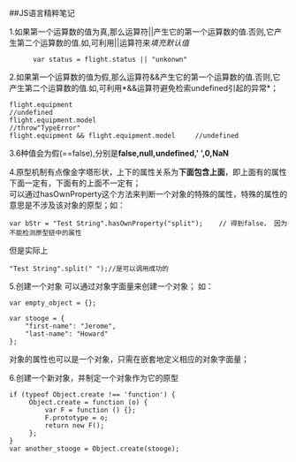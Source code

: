 ##JS语言精粹笔记


1.如果第一个运算数的值为真,那么运算符||产生它的第一个运算数的值.否则,它产生第二个运算数的值.如,可利用||运算符来*填充默认值*

          var status = flight.status || "unkonwn"

2.如果第一个运算数的值为假,那么运算符&&产生它的第一个运算数的值.否则,它产生第二个运算数的值.如,可利用*&&运算符避免检索undefined引起的异常*；  

	flight.equipment                                             //undefined
	flight.equipment.model                                   //throw"TypeError"
	flight.equipment && flight.equipment.model     //undefined
	
3.6种值会为假(==false),分别是**false,null,undefined,' ',0,NaN**

4.原型机制有点像金字塔形状，上下的属性关系为**下面包含上面**，即上面有的属性下面一定有，下面有的上面不一定有；  
可以通过hasOwnProperty这个方法来判断一个对象的特殊的属性，特殊的属性的意思是不涉及该对象的原型；如：   

	var bStr = "Test String".hasOwnProperty("split");    // 得到false， 因为不能检测原型链中的属性 
	
但是实际上

	"Test String".split(" ");//是可以调用成功的


5.创建一个对象
可以通过对象字面量来创建一个对象；
如：  

	var empty_object = {};
	
	var stooge = {
	    "first-name": "Jerome",
	    "last-name": "Howard"
	};
	
对象的属性也可以是一个对象，只需在嵌套地定义相应的对象字面量；  

6.创建一个新对象，并制定一个对象作为它的原型  

	if (typeof Object.create !== 'function') {
	     Object.create = function (o) {
	         var F = function () {};
	         F.prototype = o;
	         return new F();
	     };
	}
	var another_stooge = Object.create(stooge);

